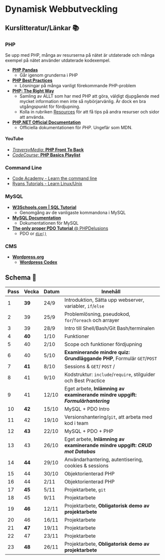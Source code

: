 # Dynamisk Webbutveckling

## Kurslitteratur/Länkar :books:

### PHP

Se upp med PHP, många av resurserna på nätet är utdaterade och många exempel på nätet använder utdaterade kodexempel.

* [__PHP Pandas__](https://daylerees.com/php-pandas/)  
    - Går igenom grunderna i PHP
* [__PHP Best Practices__](https://phpbestpractices.org/)
    - Lösningar på många vanligt förekommande PHP-problem
* [__PHP: The Right Way__](http://www.phptherightway.com/)
    - Samling av ALLT som har med PHP att göra, väldigt djupgående med mycket information men inte så nybörjarvänlig. Är dock en bra utgångspunkt för fördjupning.
    - Kolla in rubriken [Resources](http://www.phptherightway.com/#resources) för att få tips på andra resurser och sidor att använda.
* [__PHP.NET Official Documentation__](http://php.net/)
    - Officiella dokumentationen för _PHP_. Ungefär som MDN.

#### YouTube

* [_TraversyMedia_: __PHP Front To Back__](https://www.youtube.com/watch?v=oJbfyzaA2QA)
* [_CodeCourse_: __PHP Basics Playlist__](https://www.youtube.com/playlist?list=PLfdtiltiRHWHjTPiFDRdTOPtSyYfz3iLW)

### Command Line

* [Code Academy - Learn the command line](https://www.codecademy.com/learn/learn-the-command-line)
* [Ryans Tutorials - Learn Linux/Unix](https://ryanstutorials.net/linuxtutorial/)

### MySQL

* [__W3Schools.com | SQL Tutorial__](https://www.w3schools.com/sql/)
    - Genomgång av de vanligaste kommandona i MySQL
* [__MySQL Documentation__](https://dev.mysql.com/doc/refman/5.7/en/)
    - Dokumentationen för MySQL
* [__The only proper PDO Tutorial__ @ PHPDelusions](https://phpdelusions.net/pdo)
    - PDO or [`die()`](http://php.net/manual/en/function.die.php)

### CMS

* [__Wordpress.org__](https://wordpress.org/)
    - [__Wordpress Codex__](https://codex.wordpress.org/)    

## Schema :calendar:

| Pass  | Vecka     | Datum   | Innehåll                                                                        |
|-------|-------    |---------|---------------------------------------------------------------------------------|
| 1     | **39**    | 24/9    | Introduktion, Sätta upp webserver, variabler, `if`/`else`                       |
| 2     | 39        | 25/9    | Problemlösning, pseudokod, `for`/`foreach` och arrayer                          |   
| 3     | 39        | 28/9    | Intro till Shell/Bash/Git Bash/terminalen                                       |
| 4     | **40**    | 1/10    | Funktioner                                                                      |
| 5     | 40        | 2/10    | Scope och funktioner fördjupning                                                |
| 6     | 40        | 5/10    | **Examinerande mindre quiz: Grundläggande PHP**, Formulär `GET`/`POST`          |
| 7     | **41**    | 8/10    | Sessions & `GET`/ `POST` /                                                      |
| 8     | 41        | 9/10    | Kodstruktur: `include`/`require`, stilguider och Best Practice                  |
| 9     | 41        | 12/10   | Eget arbete, **Inlämning av examinerande mindre uppgift: _Formulärhantering_**  |
| 10    | **42**    | 15/10   | MySQL + PDO Intro                                                               |
| 11    | 42        | 19/10   | Versionshantering/`git`, att arbeta med kod i team                              |
| 12    | **43**    | 22/10   | MySQL + PDO + PHP                                                               |
| 13    | 43        | 26/10   | Eget arbete, **Inlämning av examinerande mindre uppgift: _CRUD mot Databas_**   |                                                               |
| 14    | **44**    | 29/10   | Användarhantering, autentisering, cookies & sessions                            |
| 15    | 44        | 30/10   | Objektorienterad PHP                                                            |
| 16    | 44        | 2/11    | Objektorienterad PHP                                                            |
| 17    | **45**    | 5/11    | Projektarbete, `git`                                                            |
| 18    | 45        | 9/11    | Projektarbete                                                                   |
| 19    | **46**    | 12/11   | Projektarbete, **Obligatorisk demo av projektarbete**  |
| 20    | 46        | 16/11   | Projektarbete                   |
| 21    | **47**    | 19/11   | Projektarbete                   |
| 22    | 47        | 23/11   | Projektarbete                   |
| 23    | **48**    | 26/11   | Projektarbete, **Obligatorisk demo av projektarbete**                             |
